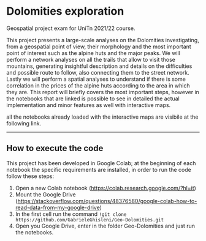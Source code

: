 # Dolomities exploration
Geospatial project exam for UniTn 2021/22 course.

This project presents a large-scale analyses on the Dolomities investigating, from a geospatial point of view, their morphology and the most important point of interest such as the alpine huts and the major peaks. We will perform a network analyses on all the trails that allow to visit those mountains, generating insightful description and details on the difficulties and possible route to follow, also connecting them to the street network. Lastly we will perform a spatial analyses to understand if there is some correlation in the prices of the alpine huts according to the area in which they are. This report will briefly covers the most important steps, however in the notebooks that are linked is possible to see in detailed the actual implementation and minor features as well with interactive maps.       

all the notebooks already loaded with the interactive maps are visibile at the following link.

<hr/>

## How to execute the code

This project has been developed in Google Colab; at the beginning of each notebook the specific requirements are installed, in order to run the code follow these steps:

1. Open a new Colab notebook (https://colab.research.google.com/?hl=it)
1. Mount the Google Drive (https://stackoverflow.com/questions/48376580/google-colab-how-to-read-data-from-my-google-drive)
3. In the first cell run the command `!git clone https://github.com/GabrieleGhisleni/Geo-Dolomities.git`
4. Open you Google Drive, enter in the folder Geo-Dolomities and just run the notebooks.